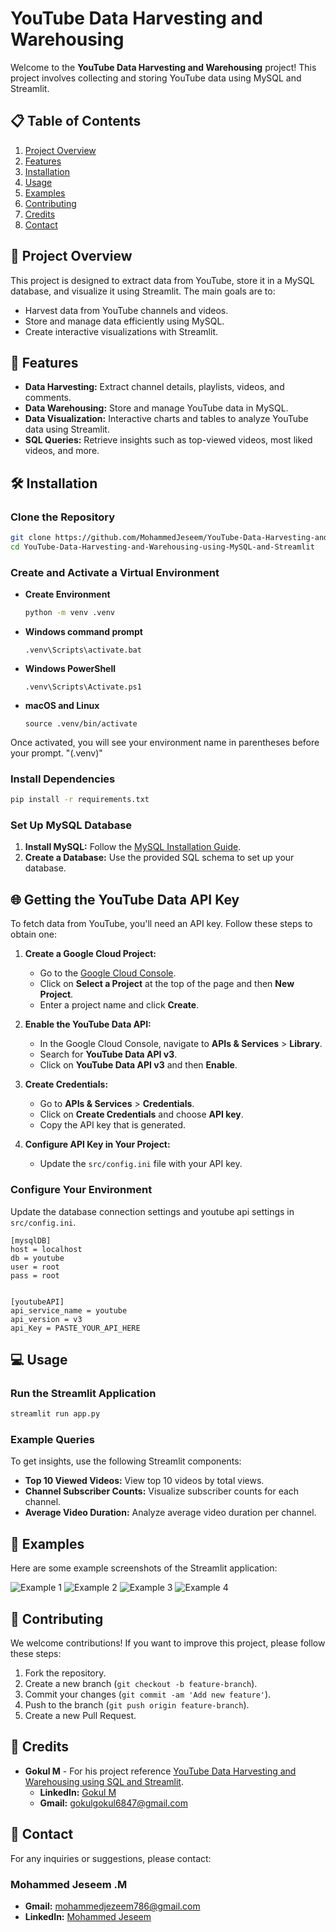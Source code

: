 # YouTube Data Harvesting and Warehousing

Welcome to the **YouTube Data Harvesting and Warehousing** project! This project involves collecting and storing YouTube data using MySQL and Streamlit.

## 📋 Table of Contents

1. [Project Overview](#project-overview)
2. [Features](#features)
3. [Installation](#installation)
4. [Usage](#usage)
5. [Examples](#examples)
6. [Contributing](#contributing)
7. [Credits](#credits)
8. [Contact](#contact)

## 📌 Project Overview

This project is designed to extract data from YouTube, store it in a MySQL database, and visualize it using Streamlit. The main goals are to:

- Harvest data from YouTube channels and videos.
- Store and manage data efficiently using MySQL.
- Create interactive visualizations with Streamlit.

## 🚀 Features

- **Data Harvesting:** Extract channel details, playlists, videos, and comments.
- **Data Warehousing:** Store and manage YouTube data in MySQL.
- **Data Visualization:** Interactive charts and tables to analyze YouTube data using Streamlit.
- **SQL Queries:** Retrieve insights such as top-viewed videos, most liked videos, and more.

## 🛠️ Installation

### Clone the Repository

```bash
git clone https://github.com/MohammedJeseem/YouTube-Data-Harvesting-and-Warehousing-using-MySQL-and-Streamlit.git
cd YouTube-Data-Harvesting-and-Warehousing-using-MySQL-and-Streamlit
```

### Create and Activate a Virtual Environment

- **Create Environment**
  ```bash
  python -m venv .venv
  ```

- **Windows command prompt**
  ```
  .venv\Scripts\activate.bat
  ```

- **Windows PowerShell**
  ```
  .venv\Scripts\Activate.ps1
  ```

- **macOS and Linux**
  ```
  source .venv/bin/activate
  ```
Once activated, you will see your environment name in parentheses before your prompt. "(.venv)"


### Install Dependencies

```bash
pip install -r requirements.txt
```

### Set Up MySQL Database

1. **Install MySQL:** Follow the [MySQL Installation Guide](https://dev.mysql.com/doc/mysql-installation-excerpt/5.7/en/).
2. **Create a Database:** Use the provided SQL schema to set up your database.

## 🌐 Getting the YouTube Data API Key

To fetch data from YouTube, you'll need an API key. Follow these steps to obtain one:

1. **Create a Google Cloud Project:**
   - Go to the [Google Cloud Console](https://console.cloud.google.com/).
   - Click on **Select a Project** at the top of the page and then **New Project**.
   - Enter a project name and click **Create**.

2. **Enable the YouTube Data API:**
   - In the Google Cloud Console, navigate to **APIs & Services** > **Library**.
   - Search for **YouTube Data API v3**.
   - Click on **YouTube Data API v3** and then **Enable**.

3. **Create Credentials:**
   - Go to **APIs & Services** > **Credentials**.
   - Click on **Create Credentials** and choose **API key**.
   - Copy the API key that is generated.

4. **Configure API Key in Your Project:**
   - Update the `src/config.ini` file with your API key.

### Configure Your Environment

Update the database connection settings and youtube api settings in `src/config.ini`.
```
[mysqlDB]
host = localhost
db = youtube
user = root
pass = root


[youtubeAPI]
api_service_name = youtube
api_version = v3
api_Key = PASTE_YOUR_API_HERE
```

## 💻 Usage

### Run the Streamlit Application

```bash
streamlit run app.py
```

### Example Queries

To get insights, use the following Streamlit components:

- **Top 10 Viewed Videos:** View top 10 videos by total views.
- **Channel Subscriber Counts:** Visualize subscriber counts for each channel.
- **Average Video Duration:** Analyze average video duration per channel.

## 🎨 Examples

Here are some example screenshots of the Streamlit application:

![Example 1](screenshots/screenshot1.png)
![Example 2](screenshots/screenshot2.png)
![Example 3](screenshots/screenshot3.png)
![Example 4](screenshots/screenshot4.png)

## 🤝 Contributing

We welcome contributions! If you want to improve this project, please follow these steps:

1. Fork the repository.
2. Create a new branch (`git checkout -b feature-branch`).
3. Commit your changes (`git commit -am 'Add new feature'`).
4. Push to the branch (`git push origin feature-branch`).
5. Create a new Pull Request.

## 🏅 Credits

- **Gokul M** - For his project reference [YouTube Data Harvesting and Warehousing using SQL and Streamlit](https://github.com/Gokul170601/YouTube-Data-Harvesting-and-Warehousing-using-SQL-and-Streamlit).
  - **LinkedIn:** [Gokul M](https://www.linkedin.com/in/gokul-m-j17/)
  - **Gmail:** [gokulgokul6847@gmail.com](mailto:gokulgokul6847@gmail.com)

## 📧 Contact

For any inquiries or suggestions, please contact:

### Mohammed Jeseem .M

- **Gmail:** [mohammedjezeem786@gmail.com](mailto:mohammedjezeem786@gmail.com)
- **LinkedIn:** [Mohammed Jeseem](https://www.linkedin.com/in/mohammed-jeseem-25894b29b/)
